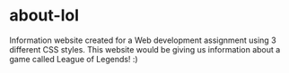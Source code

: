 # about-lol
Information website created for a Web development assignment using 3 different CSS styles. This website would be giving us information about a game called League of Legends! :)
